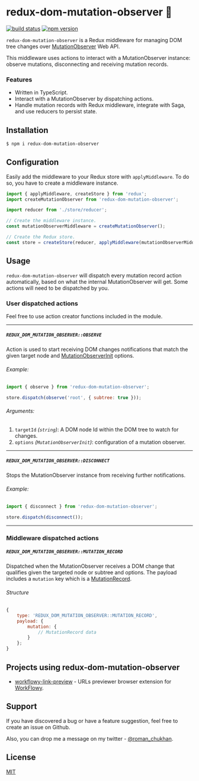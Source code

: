 # redux-dom-mutation-observer 👀

[![build status](https://img.shields.io/travis/karatsuba/redux-dom-mutation-observer.svg?style=flat-square)](https://travis-ci.org/karatsuba/redux-dom-mutation-observer)
[![npm version](https://img.shields.io/npm/v/redux-dom-mutation-observer.svg?style=flat-square)](https://www.npmjs.com/package/redux-dom-mutation-observer)

`redux-dom-mutation-observer` is a Redux middleware for managing DOM tree changes over [MutationObserver](https://developer.mozilla.org/en-US/docs/Web/API/MutationObserver) Web API.

This middleware uses actions to interact with a MutationObserver instance: observe mutations, disconnecting and receiving mutation records.

### Features

-   Written in TypeScript.
-   Interact with a MutationObserver by dispatching actions.
-   Handle mutation records with Redux middleware, integrate with Saga, and use reducers to persist state.

## Installation

```sh
$ npm i redux-dom-mutation-observer
```

## Configuration

Easily add the middleware to your Redux store with `applyMiddleware`. To do so, you have to create a middleware instance.

```js
import { applyMiddleware, createStore } from 'redux';
import createMutationObserver from 'redux-dom-mutation-observer';

import reducer from './store/reducer';

// Create the middleware instance.
const mutationObserverMiddleware = createMutationObserver();

// Create the Redux store.
const store = createStore(reducer, applyMiddleware(mutationObserverMiddleware));
```

## Usage

`redux-dom-mutation-observer` will dispatch every mutation record action automatically, based on what the internal MutationObserver will get. Some actions will need to be dispatched by you.

### User dispatched actions

Feel free to use action creator functions included in the module.

---

##### `REDUX_DOM_MUTATION_OBSERVER::OBSERVE`

Action is used to start receiving DOM changes notifications that match the given target node and [MutationObserverInit](https://developer.mozilla.org/en-US/docs/Web/API/MutationObserverInit) options.

###### Example:

```js
import { observe } from 'redux-dom-mutation-observer';

store.dispatch(observe('root', { subtree: true }));
```

###### Arguments:

1. `targetId` _(`string`)_: A DOM node Id within the DOM tree to watch for changes.
2. `options` _(`MutationObserverInit`)_: configuration of a mutation observer.

---

##### `REDUX_DOM_MUTATION_OBSERVER::DISCONNECT`

Stops the MutationObserver instance from receiving further notifications.

###### Example:

```js
import { disconnect } from 'redux-dom-mutation-observer';

store.dispatch(disconnect());
```

---

### Middleware dispatched actions

##### `REDUX_DOM_MUTATION_OBSERVER::MUTATION_RECORD`

Dispatched when the MutationObserver receives a DOM change that qualifies given the targeted node or subtree and options. The payload includes a `mutation` key which is a [MutationRecord](https://developer.mozilla.org/en-US/docs/Web/API/MutationRecord).

###### Structure

```js
{
    type: 'REDUX_DOM_MUTATION_OBSERVER::MUTATION_RECORD',
    payload: {
        mutation: {
            // MutationRecord data
        }
    };
}
```

## Projects using redux-dom-mutation-observer

-   [workflowy-link-preview](https://github.com/karatsuba/workflowy-link-preview) - URLs previewer browser extension for [WorkFlowy](https://workflowy.com/).

## Support

If you have discovered a bug or have a feature suggestion, feel free to create an issue on Github.

Also, you can drop me a message on my twitter - [@roman_chukhan](https://twitter.com/roman_chukhan).

## License

[MIT](LICENSE)
